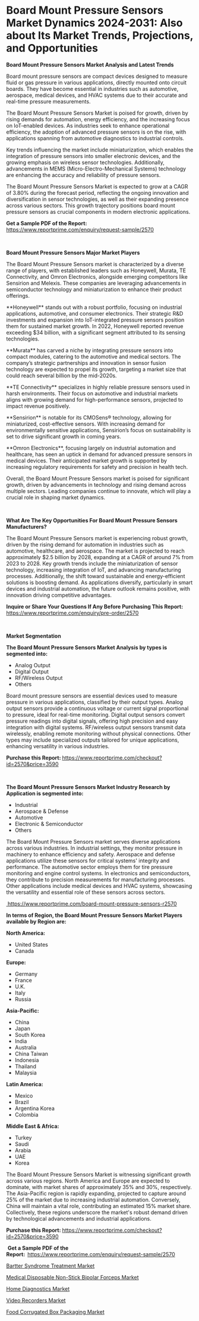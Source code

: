 <p><h1>Board Mount Pressure Sensors Market Dynamics 2024-2031: Also about Its Market Trends, Projections, and Opportunities</h1></p><p><strong>Board Mount Pressure Sensors Market Analysis and Latest Trends</strong></p>
<p><p>Board mount pressure sensors are compact devices designed to measure fluid or gas pressure in various applications, directly mounted onto circuit boards. They have become essential in industries such as automotive, aerospace, medical devices, and HVAC systems due to their accurate and real-time pressure measurements.</p><p>The Board Mount Pressure Sensors Market is poised for growth, driven by rising demands for automation, energy efficiency, and the increasing focus on IoT-enabled devices. As industries seek to enhance operational efficiency, the adoption of advanced pressure sensors is on the rise, with applications spanning from automotive diagnostics to industrial controls.</p><p>Key trends influencing the market include miniaturization, which enables the integration of pressure sensors into smaller electronic devices, and the growing emphasis on wireless sensor technologies. Additionally, advancements in MEMS (Micro-Electro-Mechanical Systems) technology are enhancing the accuracy and reliability of pressure sensors.</p><p>The Board Mount Pressure Sensors Market is expected to grow at a CAGR of 3.80% during the forecast period, reflecting the ongoing innovation and diversification in sensor technologies, as well as their expanding presence across various sectors. This growth trajectory positions board mount pressure sensors as crucial components in modern electronic applications.</p></p>
<p><strong>Get a Sample PDF of the Report:&nbsp;</strong> <a href="https://www.reportprime.com/enquiry/request-sample/2570">https://www.reportprime.com/enquiry/request-sample/2570</a></p>
<p>&nbsp;</p>
<p><strong>Board Mount Pressure Sensors Major Market Players</strong></p>
<p><p>The Board Mount Pressure Sensors market is characterized by a diverse range of players, with established leaders such as Honeywell, Murata, TE Connectivity, and Omron Electronics, alongside emerging competitors like Sensirion and Melexis. These companies are leveraging advancements in semiconductor technology and miniaturization to enhance their product offerings.</p><p>**Honeywell** stands out with a robust portfolio, focusing on industrial applications, automotive, and consumer electronics. Their strategic R&D investments and expansion into IoT-integrated pressure sensors position them for sustained market growth. In 2022, Honeywell reported revenue exceeding $34 billion, with a significant segment attributed to its sensing technologies.</p><p>**Murata** has carved a niche by integrating pressure sensors into compact modules, catering to the automotive and medical sectors. The company’s strategic partnerships and innovation in sensor fusion technology are expected to propel its growth, targeting a market size that could reach several billion by the mid-2020s.</p><p>**TE Connectivity** specializes in highly reliable pressure sensors used in harsh environments. Their focus on automotive and industrial markets aligns with growing demand for high-performance sensors, projected to impact revenue positively. </p><p>**Sensirion** is notable for its CMOSens® technology, allowing for miniaturized, cost-effective sensors. With increasing demand for environmentally sensitive applications, Sensirion’s focus on sustainability is set to drive significant growth in coming years.</p><p>**Omron Electronics**, focusing largely on industrial automation and healthcare, has seen an uptick in demand for advanced pressure sensors in medical devices. Their anticipated market growth is supported by increasing regulatory requirements for safety and precision in health tech.</p><p>Overall, the Board Mount Pressure Sensors market is poised for significant growth, driven by advancements in technology and rising demand across multiple sectors. Leading companies continue to innovate, which will play a crucial role in shaping market dynamics.</p></p>
<p>&nbsp;</p>
<p><strong>What Are The Key Opportunities For Board Mount Pressure Sensors Manufacturers?</strong></p>
<p><p>The Board Mount Pressure Sensors market is experiencing robust growth, driven by the rising demand for automation in industries such as automotive, healthcare, and aerospace. The market is projected to reach approximately $2.5 billion by 2028, expanding at a CAGR of around 7% from 2023 to 2028. Key growth trends include the miniaturization of sensor technology, increasing integration of IoT, and advancing manufacturing processes. Additionally, the shift toward sustainable and energy-efficient solutions is boosting demand. As applications diversify, particularly in smart devices and industrial automation, the future outlook remains positive, with innovation driving competitive advantages.</p></p>
<p><strong>Inquire or Share Your Questions If Any Before Purchasing This Report:</strong> <a href="https://www.reportprime.com/enquiry/pre-order/2570">https://www.reportprime.com/enquiry/pre-order/2570</a></p>
<p>&nbsp;</p>
<p><strong>Market Segmentation</strong></p>
<p><strong>The Board Mount Pressure Sensors Market Analysis by types is segmented into:</strong></p>
<p><ul><li>Analog Output</li><li>Digital Output</li><li>RF/Wireless Output</li><li>Others</li></ul></p>
<p><p>Board mount pressure sensors are essential devices used to measure pressure in various applications, classified by their output types. Analog output sensors provide a continuous voltage or current signal proportional to pressure, ideal for real-time monitoring. Digital output sensors convert pressure readings into digital signals, offering high precision and easy integration with digital systems. RF/wireless output sensors transmit data wirelessly, enabling remote monitoring without physical connections. Other types may include specialized outputs tailored for unique applications, enhancing versatility in various industries.</p></p>
<p><strong>Purchase this Report:&nbsp;</strong><a href="https://www.reportprime.com/checkout?id=2570&price=3590">https://www.reportprime.com/checkout?id=2570&price=3590</a></p>
<p>&nbsp;</p>
<p><strong>The Board Mount Pressure Sensors Market Industry Research by Application is segmented into:</strong></p>
<p><ul><li>Industrial</li><li>Aerospace & Defense</li><li>Automotive</li><li>Electronic & Semiconductor</li><li>Others</li></ul></p>
<p><p>The Board Mount Pressure Sensors market serves diverse applications across various industries. In industrial settings, they monitor pressure in machinery to enhance efficiency and safety. Aerospace and defense applications utilize these sensors for critical systems' integrity and performance. The automotive sector employs them for tire pressure monitoring and engine control systems. In electronics and semiconductors, they contribute to precision measurements for manufacturing processes. Other applications include medical devices and HVAC systems, showcasing the versatility and essential role of these sensors across sectors.</p></p>
<p><a href="https://www.reportprime.com/board-mount-pressure-sensors-r2570">&nbsp;https://www.reportprime.com/board-mount-pressure-sensors-r2570</a></p>
<p><strong>In terms of Region, the Board Mount Pressure Sensors Market Players available by Region are:</strong></p>
<p>
    <p> <strong> North America: </strong>
        <ul>
            <li>United States</li>
            <li>Canada</li>
        </ul>
        </p> 
    <p> <strong> Europe: </strong>
        <ul>
            <li>Germany</li>
            <li>France</li>
            <li>U.K.</li>
            <li>Italy</li>
            <li>Russia</li>
        </ul>
        </p> 
    <p> <strong> Asia-Pacific: </strong>
        <ul>
            <li>China</li>
            <li>Japan</li>
            <li>South Korea</li>
            <li>India</li>
            <li>Australia</li>
            <li>China Taiwan</li>
            <li>Indonesia</li>
            <li>Thailand</li>
            <li>Malaysia</li>
        </ul>
        </p> 
    <p> <strong> Latin America: </strong>
        <ul>
            <li>Mexico</li>
            <li>Brazil</li>
            <li>Argentina Korea</li>
            <li>Colombia</li>
        </ul>
        </p> 
    <p> <strong> Middle East & Africa: </strong>
        <ul>
            <li>Turkey</li>
            <li>Saudi</li>
            <li>Arabia</li>
            <li>UAE</li>
            <li>Korea</li>
        </ul>
    </p>
    </p>
<p><p>The Board Mount Pressure Sensors Market is witnessing significant growth across various regions. North America and Europe are expected to dominate, with market shares of approximately 35% and 30%, respectively. The Asia-Pacific region is rapidly expanding, projected to capture around 25% of the market due to increasing industrial automation. Conversely, China will maintain a vital role, contributing an estimated 15% market share. Collectively, these regions underscore the market's robust demand driven by technological advancements and industrial applications.</p></p>
<p><strong>Purchase this Report: </strong><a href="https://www.reportprime.com/checkout?id=2570&price=3590">https://www.reportprime.com/checkout?id=2570&price=3590</a></p>
<p>&nbsp;<strong>Get a Sample PDF of the Report:&nbsp;&nbsp;</strong><a href="https://www.reportprime.com/enquiry/request-sample/2570">https://www.reportprime.com/enquiry/request-sample/2570</a></p>
<p><strong></strong></p>
<p><p><a href="https://www.linkedin.com/pulse/insights-bartter-syndrome-treatment-market-players-size-yqwae?trackingId=dN0ovl6XTfiRmowHEmNOAg%3D%3D">Bartter Syndrome Treatment Market</a></p><p><a href="https://issuu.com/reportprime-2/docs/medical-disposable-non-stick-bipola_ce2f1859bf1b6a">Medical Disposable Non-Stick Bipolar Forceps Market</a></p><p><a href="https://www.linkedin.com/pulse/home-diagnostics-market-outlook-share-analysis-growth-bxl4e?trackingId=yjcMPvTFSvi%2BkMVIB7RFwA%3D%3D">Home Diagnostics Market</a></p><p><a href="https://github.com/LaurenHoover80/Market-Research-Report-List-1/blob/main/video-recorders-market.md">Video Recorders Market</a></p><p><a href="https://issuu.com/reportprime-2/docs/food-corrugated-box-packaging-marke_7f6f3aea6c704a">Food Corrugated Box Packaging Market</a></p></p>